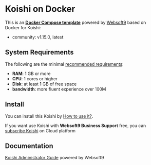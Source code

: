 # Koishi on Docker  

This is an **[Docker Compose template](https://github.com/Websoft9/docker-library)** powered by [Websoft9](https://www.websoft9.com) based on Docker for Koishi:


 - community:  v1.15.0, latest


## System Requirements

The following are the minimal [recommended requirements](https://github.com/koishijs/koishi):

* **RAM**: 1 GB or more
* **CPU**: 1 cores or higher
* **Disk**: at least 1 GB of free space
* **bandwidth**: more fluent experience over 100M  

## Install

You can install this Koishi by [How to use it?](https://github.com/Websoft9/docker-library#how-to-use-it).   

If you want use Koishi with **Websoft9 Business Support** free, you can [subscribe Koishi](https://www.websoft9.com/apps) on Cloud platform

## Documentation

[Koishi Administrator Guide](https://support.websoft9.com/docs/koishi) powered by Websoft9